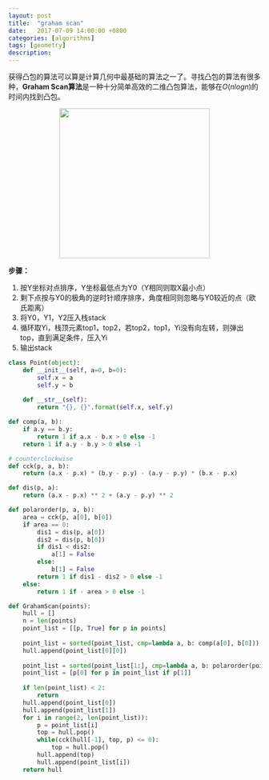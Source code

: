 ```yaml
---
layout: post
title:  "graham scan"
date:   2017-07-09 14:00:00 +0800
categories: [algorithms]
tags: [geometry]
description: 
---
```


获得凸包的算法可以算是计算几何中最基础的算法之一了。寻找凸包的算法有很多种，**Graham Scan算法**是一种十分简单高效的二维凸包算法，能够在$O(nlogn)$的时间内找到凸包。

<center>
<img src="{{ site.baseurl }}/assets/pic/9_04.gif" height="300px" >
</center>

**步骤：**
1. 按Y坐标对点排序，Y坐标最低点为Y0（Y相同则取X最小点）
1. 剩下点按与Y0的极角的逆时针顺序排序，角度相同则忽略与Y0较近的点（欧氏距离）
1. 将Y0，Y1，Y2压入栈stack
1. 循环取Yi，栈顶元素top1，top2，若top2，top1，Yi没有向左转，则弹出top，直到满足条件，压入Yi
1. 输出stack


~~~python
class Point(object):
    def __init__(self, a=0, b=0):
        self.x = a
        self.y = b
        
    def __str__(self):
        return "{}, {}".format(self.x, self.y)

def comp(a, b):
    if a.y == b.y:
        return 1 if a.x - b.x > 0 else -1
    return 1 if a.y - b.y > 0 else -1

# counterclockwise
def cck(p, a, b):
    return (a.x - p.x) * (b.y - p.y) - (a.y - p.y) * (b.x - p.x)

def dis(p, a):
    return (a.x - p.x) ** 2 + (a.y - p.y) ** 2

def polarorder(p, a, b):
    area = cck(p, a[0], b[0])
    if area == 0:
        dis1 = dis(p, a[0])
        dis2 = dis(p, b[0])
        if dis1 < dis2:
            a[1] = False
        else:
            b[1] = False
        return 1 if dis1 - dis2 > 0 else -1
    else:
        return 1 if - area > 0 else -1

def GrahamScan(points):
    hull = []
    n = len(points)
    point_list = [[p, True] for p in points]
    
    point_list = sorted(point_list, cmp=lambda a, b: comp(a[0], b[0]))
    hull.append(point_list[0][0])
    
    point_list = sorted(point_list[1:], cmp=lambda a, b: polarorder(point_list[0][0], a, b))
    point_list = [p[0] for p in point_list if p[1]]
    
    if len(point_list) < 2:
        return
    hull.append(point_list[0])
    hull.append(point_list[1])
    for i in range(2, len(point_list)):
        p = point_list[i]
        top = hull.pop()
        while(cck(hull[-1], top, p) <= 0):
            top = hull.pop()
        hull.append(top)
        hull.append(point_list[i])
    return hull
~~~

